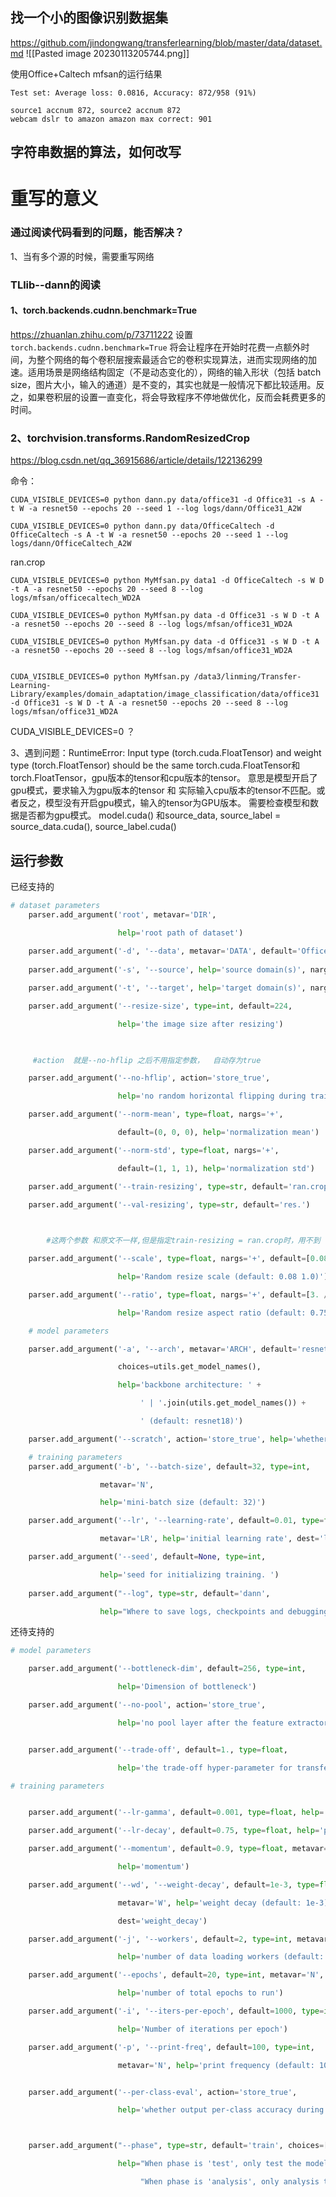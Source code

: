 ## 找一个小的图像识别数据集
https://github.com/jindongwang/transferlearning/blob/master/data/dataset.md
![[Pasted image 20230113205744.png]]

使用Office+Caltech
mfsan的运行结果
```
Test set: Average loss: 0.0816, Accuracy: 872/958 (91%)

source1 accnum 872, source2 accnum 872
webcam dslr to amazon amazon max correct: 901
```



## 字符串数据的算法，如何改写





# 重写的意义

### 通过阅读代码看到的问题，能否解决？
1、当有多个源的时候，需要重写网络


### TLlib--dann的阅读
#### 1、torch.backends.cudnn.benchmark=True
https://zhuanlan.zhihu.com/p/73711222
设置 `torch.backends.cudnn.benchmark=True` 将会让程序在开始时花费一点额外时间，为整个网络的每个卷积层搜索最适合它的卷积实现算法，进而实现网络的加速。适用场景是网络结构固定（不是动态变化的），网络的输入形状（包括 batch size，图片大小，输入的通道）是不变的，其实也就是一般情况下都比较适用。反之，如果卷积层的设置一直变化，将会导致程序不停地做优化，反而会耗费更多的时间。

### 2、torchvision.transforms.RandomResizedCrop
https://blog.csdn.net/qq_36915686/article/details/122136299


命令：
```
CUDA_VISIBLE_DEVICES=0 python dann.py data/office31 -d Office31 -s A -t W -a resnet50 --epochs 20 --seed 1 --log logs/dann/Office31_A2W
```
```
CUDA_VISIBLE_DEVICES=0 python dann.py data/OfficeCaltech -d OfficeCaltech -s A -t W -a resnet50 --epochs 20 --seed 1 --log logs/dann/OfficeCaltech_A2W
```

ran.crop
```
CUDA_VISIBLE_DEVICES=0 python MyMfsan.py data1 -d OfficeCaltech -s W D -t A -a resnet50 --epochs 20 --seed 8 --log logs/mfsan/officecaltech_WD2A 

CUDA_VISIBLE_DEVICES=0 python MyMfsan.py data -d Office31 -s W D -t A -a resnet50 --epochs 20 --seed 8 --log logs/mfsan/office31_WD2A 

CUDA_VISIBLE_DEVICES=0 python MyMfsan.py data -d Office31 -s W D -t A -a resnet50 --epochs 20 --seed 8 --log logs/mfsan/office31_WD2A 


CUDA_VISIBLE_DEVICES=0 python MyMfsan.py /data3/linming/Transfer-Learning-Library/examples/domain_adaptation/image_classification/data/office31 -d Office31 -s W D -t A -a resnet50 --epochs 20 --seed 8 --log logs/mfsan/office31_WD2A
```

CUDA_VISIBLE_DEVICES=0 ？


3、遇到问题：RuntimeError: Input type (torch.cuda.FloatTensor) and weight type (torch.FloatTensor) should be the same
torch.cuda.FloatTensor和torch.FloatTensor，gpu版本的tensor和cpu版本的tensor。
意思是模型开启了gpu模式，要求输入为gpu版本的tensor 和 实际输入cpu版本的tensor不匹配。或者反之，模型没有开启gpu模式，输入的tensor为GPU版本。
需要检查模型和数据是否都为gpu模式。
model.cuda() 和source_data, source_label = source_data.cuda(), source_label.cuda()



## 运行参数

已经支持的
```python
# dataset parameters
    parser.add_argument('root', metavar='DIR',

                        help='root path of dataset')
                        
    parser.add_argument('-d', '--data', metavar='DATA', default='Office31', choices=utils.get_dataset_names(),help='dataset: ' + ' | '.join(utils.get_dataset_names()) +' (default: Office31)')
    
	parser.add_argument('-s', '--source', help='source domain(s)', nargs='+')

    parser.add_argument('-t', '--target', help='target domain(s)', nargs='+')

    parser.add_argument('--resize-size', type=int, default=224,

                        help='the image size after resizing')

  

     #action  就是--no-hflip 之后不用指定参数，  自动存为true  

    parser.add_argument('--no-hflip', action='store_true',

                        help='no random horizontal flipping during training')

	parser.add_argument('--norm-mean', type=float, nargs='+',

                        default=(0, 0, 0), help='normalization mean')

    parser.add_argument('--norm-std', type=float, nargs='+',

                        default=(1, 1, 1), help='normalization std')

    parser.add_argument('--train-resizing', type=str, default='ran.crop')

    parser.add_argument('--val-resizing', type=str, default='res.')

  

        #这两个参数 和原文不一样,但是指定train-resizing = ran.crop时，用不到

    parser.add_argument('--scale', type=float, nargs='+', default=[0.08, 1.0], metavar='PCT',

                        help='Random resize scale (default: 0.08 1.0)')

    parser.add_argument('--ratio', type=float, nargs='+', default=[3. / 4., 4. / 3.], metavar='RATIO',

                        help='Random resize aspect ratio (default: 0.75 1.33)')

	# model parameters

    parser.add_argument('-a', '--arch', metavar='ARCH', default='resnet18',

                        choices=utils.get_model_names(),

                        help='backbone architecture: ' +

                             ' | '.join(utils.get_model_names()) +

                             ' (default: resnet18)')

	parser.add_argument('--scratch', action='store_true', help='whether train from scratch.')

	# training parameters
	parser.add_argument('-b', '--batch-size', default=32, type=int,

					metavar='N',

					help='mini-batch size (default: 32)')

	parser.add_argument('--lr', '--learning-rate', default=0.01, type=float,

					metavar='LR', help='initial learning rate', dest='lr')

	parser.add_argument('--seed', default=None, type=int,

					help='seed for initializing training. ')
					
	parser.add_argument("--log", type=str, default='dann',

					help="Where to save logs, checkpoints and debugging images.")

```
还待支持的
```python
# model parameters

    parser.add_argument('--bottleneck-dim', default=256, type=int,

                        help='Dimension of bottleneck')

    parser.add_argument('--no-pool', action='store_true',

                        help='no pool layer after the feature extractor.')


    parser.add_argument('--trade-off', default=1., type=float,

                        help='the trade-off hyper-parameter for transfer loss')

# training parameters


    parser.add_argument('--lr-gamma', default=0.001, type=float, help='parameter for lr scheduler')

    parser.add_argument('--lr-decay', default=0.75, type=float, help='parameter for lr scheduler')

    parser.add_argument('--momentum', default=0.9, type=float, metavar='M',

                        help='momentum')

    parser.add_argument('--wd', '--weight-decay', default=1e-3, type=float,

                        metavar='W', help='weight decay (default: 1e-3)',

                        dest='weight_decay')

    parser.add_argument('-j', '--workers', default=2, type=int, metavar='N',

                        help='number of data loading workers (default: 2)')

    parser.add_argument('--epochs', default=20, type=int, metavar='N',

                        help='number of total epochs to run')

    parser.add_argument('-i', '--iters-per-epoch', default=1000, type=int,

                        help='Number of iterations per epoch')

    parser.add_argument('-p', '--print-freq', default=100, type=int,

                        metavar='N', help='print frequency (default: 100)')


    parser.add_argument('--per-class-eval', action='store_true',

                        help='whether output per-class accuracy during evaluation')



    parser.add_argument("--phase", type=str, default='train', choices=['train', 'test', 'analysis'],

                        help="When phase is 'test', only test the model."

                             "When phase is 'analysis', only analysis the model.")
```